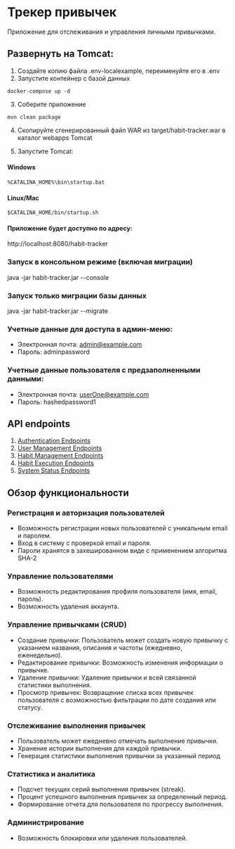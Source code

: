 # Трекер привычек

Приложение для отслеживания и управления личными привычками.

## Развернуть на Tomcat:

1. Создайте копию файла .env-localexample, переименуйте его в .env
2. Запустите контейнер с базой данных

```console
docker-compose up -d
```

3. Соберите приложение

```console
mvn clean package
```

4. Скопируйте сгенерированный файл WAR из target/habit-tracker.war в каталог webapps Tomcat

5. Запустите Tomcat:

#### Windows

``` console
%CATALINA_HOME%\bin\startup.bat
```

#### Linux/Mac

``` console
$CATALINA_HOME/bin/startup.sh
```

#### Приложение будет доступно по адресу:

http://localhost:8080/habit-tracker

### Запуск в консольном режиме (включая миграции)

java -jar habit-tracker.jar --console

### Запуск только миграции базы данных

java -jar habit-tracker.jar --migrate

### Учетные данные для доступа в админ-меню:

- Электронная почта: admin@example.com
- Пароль: adminpassword

### Учетные данные пользователя с предзаполненными данными:

- Электронная почта: userOne@example.com
- Пароль: hashedpassword1

## API endpoints

1. [Authentication Endpoints](authentication-endpoints.md)
2. [User Management Endpoints](user-management-endpoints.md)
3. [Habit Management Endpoints](habit-management-endpoints.md)
4. [Habit Execution Endpoints](habit-execution-endpoints.md)
5. [System Status Endpoints](system-status-endpoints.md)

## Обзор функциональности

### Регистрация и авторизация пользователей

* Возможность регистрации новых пользователей с уникальным email и паролем.
* Вход в систему с проверкой email и пароля.
* Пароли хранятся в захешированном виде с применением алгоритма SHA-2

### Управление пользователями

* Возможность редактирования профиля пользователя (имя, email, пароль).
* Возможность удаления аккаунта.

### Управление привычками (CRUD)

* Создание привычки: Пользователь может создать новую привычку с указанием названия, описания и частоты (ежедневно,
  еженедельно).
* Редактирование привычки: Возможность изменения информации о привычке.
* Удаление привычки: Удаление привычки и всей связанной статистики выполнения.
* Просмотр привычек: Возвращение списка всех привычек пользователя с возможностью фильтрации по дате создания или
  статусу.

### Отслеживание выполнения привычек

* Пользователь может ежедневно отмечать выполнение привычки.
* Хранение истории выполнения для каждой привычки.
* Генерация статистики выполнения привычки за указанный период

### Статистика и аналитика

* Подсчет текущих серий выполнения привычек (streak).
* Процент успешного выполнения привычек за определенный период.
* Формирование отчета для пользователя по прогрессу выполнения.

### Администрирование

* Возможность блокировки или удаления пользователей.


